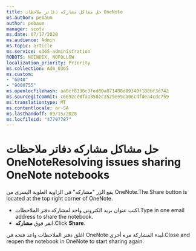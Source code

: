 ```yaml
---
title: حل مشاكل مشاركه دفاتر ملاحظات OneNote
ms.author: pebaum
author: pebaum
manager: scotv
ms.date: 07/17/2020
ms.audience: Admin
ms.topic: article
ms.service: o365-administration
ROBOTS: NOINDEX, NOFOLLOW
localization_priority: Priority
ms.collection: Adm_O365
ms.custom:
- "6048"
- "9000755"
ms.openlocfilehash: aa0cf8136c3fed80a871480d89349f188bf3d742
ms.sourcegitcommit: c6692ce0fa1358ec3529e59ca0ecdfdea4cdc759
ms.translationtype: MT
ms.contentlocale: ar-SA
ms.lasthandoff: 09/15/2020
ms.locfileid: "47797787"
---
```

# <a name="resolving-issues-sharing-onenote-notebooks"></a><span data-ttu-id="d41b9-102">حل مشاكل مشاركه دفاتر ملاحظات OneNote</span><span class="sxs-lookup"><span data-stu-id="d41b9-102">Resolving issues sharing OneNote notebooks</span></span>

<span data-ttu-id="d41b9-103">يقع الزر "مشاركه" في الزاوية العلوية اليسرى من OneNote.</span><span class="sxs-lookup"><span data-stu-id="d41b9-103">The Share button is located at the top right corner of OneNote.</span></span>

- <span data-ttu-id="d41b9-104">اكتب عنوان بريد الكتروني واحد لمشاركه دفتر الملاحظات.</span><span class="sxs-lookup"><span data-stu-id="d41b9-104">Type in one email address to share the notebook.</span></span>
- <span data-ttu-id="d41b9-105">انقر فوق  **مشاركه**.</span><span class="sxs-lookup"><span data-stu-id="d41b9-105">Click  **Share**.</span></span>

<span data-ttu-id="d41b9-106">اغلق دفتر الملاحظات واعد فتحه في OneNote لبدء المشاركة مره أخرى.</span><span class="sxs-lookup"><span data-stu-id="d41b9-106">Close and reopen the notebook in OneNote to start sharing again.</span></span>